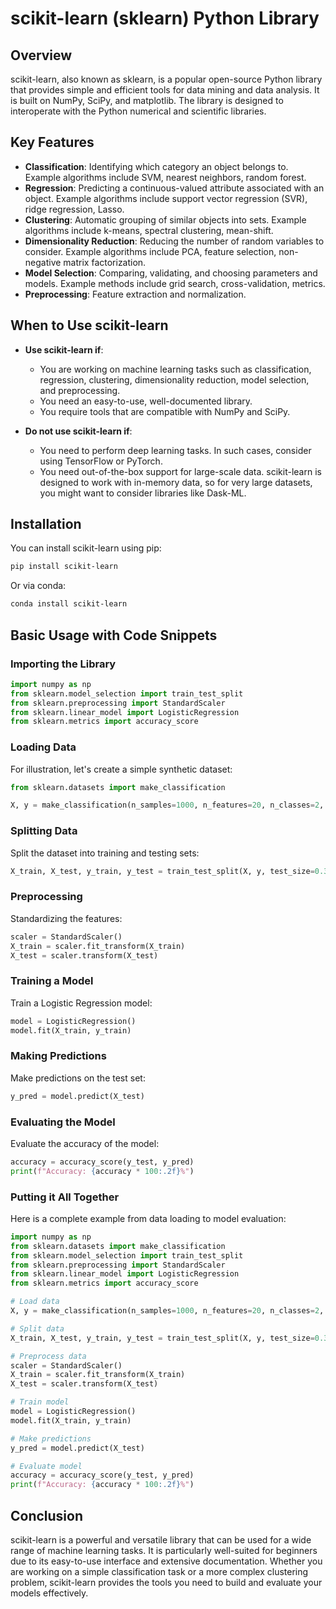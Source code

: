 # scikit-learn (sklearn) Python Library

## Overview

scikit-learn, also known as sklearn, is a popular open-source Python library that provides simple and efficient tools for data mining and data analysis. It is built on NumPy, SciPy, and matplotlib. The library is designed to interoperate with the Python numerical and scientific libraries.

## Key Features

- **Classification**: Identifying which category an object belongs to. Example algorithms include SVM, nearest neighbors, random forest.
- **Regression**: Predicting a continuous-valued attribute associated with an object. Example algorithms include support vector regression (SVR), ridge regression, Lasso.
- **Clustering**: Automatic grouping of similar objects into sets. Example algorithms include k-means, spectral clustering, mean-shift.
- **Dimensionality Reduction**: Reducing the number of random variables to consider. Example algorithms include PCA, feature selection, non-negative matrix factorization.
- **Model Selection**: Comparing, validating, and choosing parameters and models. Example methods include grid search, cross-validation, metrics.
- **Preprocessing**: Feature extraction and normalization.

## When to Use scikit-learn

- **Use scikit-learn if**:
  - You are working on machine learning tasks such as classification, regression, clustering, dimensionality reduction, model selection, and preprocessing.
  - You need an easy-to-use, well-documented library.
  - You require tools that are compatible with NumPy and SciPy.

- **Do not use scikit-learn if**:
  - You need to perform deep learning tasks. In such cases, consider using TensorFlow or PyTorch.
  - You need out-of-the-box support for large-scale data. scikit-learn is designed to work with in-memory data, so for very large datasets, you might want to consider libraries like Dask-ML.

## Installation

You can install scikit-learn using pip:

```bash
pip install scikit-learn
```

Or via conda:

```bash
conda install scikit-learn
```

## Basic Usage with Code Snippets

### Importing the Library

```python
import numpy as np
from sklearn.model_selection import train_test_split
from sklearn.preprocessing import StandardScaler
from sklearn.linear_model import LogisticRegression
from sklearn.metrics import accuracy_score
```

### Loading Data

For illustration, let's create a simple synthetic dataset:

```python
from sklearn.datasets import make_classification

X, y = make_classification(n_samples=1000, n_features=20, n_classes=2, random_state=42)
```

### Splitting Data

Split the dataset into training and testing sets:

```python
X_train, X_test, y_train, y_test = train_test_split(X, y, test_size=0.3, random_state=42)
```

### Preprocessing

Standardizing the features:

```python
scaler = StandardScaler()
X_train = scaler.fit_transform(X_train)
X_test = scaler.transform(X_test)
```

### Training a Model

Train a Logistic Regression model:

```python
model = LogisticRegression()
model.fit(X_train, y_train)
```

### Making Predictions

Make predictions on the test set:

```python
y_pred = model.predict(X_test)
```

### Evaluating the Model

Evaluate the accuracy of the model:

```python
accuracy = accuracy_score(y_test, y_pred)
print(f"Accuracy: {accuracy * 100:.2f}%")
```

### Putting it All Together

Here is a complete example from data loading to model evaluation:

```python
import numpy as np
from sklearn.datasets import make_classification
from sklearn.model_selection import train_test_split
from sklearn.preprocessing import StandardScaler
from sklearn.linear_model import LogisticRegression
from sklearn.metrics import accuracy_score

# Load data
X, y = make_classification(n_samples=1000, n_features=20, n_classes=2, random_state=42)

# Split data
X_train, X_test, y_train, y_test = train_test_split(X, y, test_size=0.3, random_state=42)

# Preprocess data
scaler = StandardScaler()
X_train = scaler.fit_transform(X_train)
X_test = scaler.transform(X_test)

# Train model
model = LogisticRegression()
model.fit(X_train, y_train)

# Make predictions
y_pred = model.predict(X_test)

# Evaluate model
accuracy = accuracy_score(y_test, y_pred)
print(f"Accuracy: {accuracy * 100:.2f}%")
```

## Conclusion

scikit-learn is a powerful and versatile library that can be used for a wide range of machine learning tasks. It is particularly well-suited for beginners due to its easy-to-use interface and extensive documentation. Whether you are working on a simple classification task or a more complex clustering problem, scikit-learn provides the tools you need to build and evaluate your models effectively.

